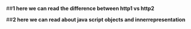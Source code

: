 ##**1 here we can read the difference between http1 vs http2**



##**2 here we can read about java script objects and innerrepresentation**
